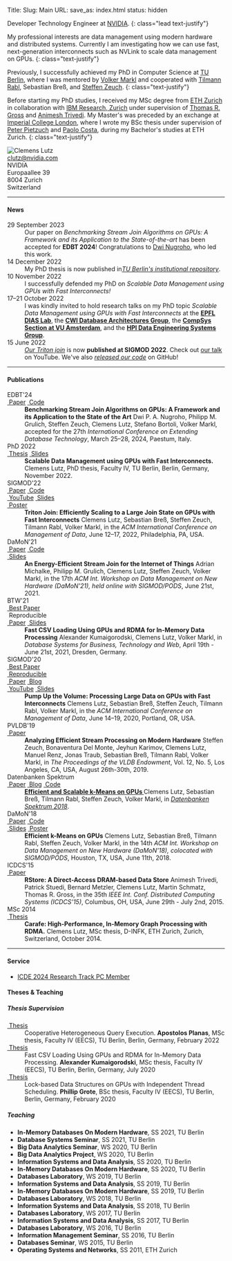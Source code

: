 Title:
Slug: Main
URL:
save_as: index.html
status: hidden

<div markdown=1 class="row">
<div class="col-xs-12 col-sm-12 col-md-8">

Developer Technology Engineer at [NVIDIA](https://www.nvidia.com).
{: class="lead text-justify"}

My professional interests are data management using modern hardware and distributed systems.
Currently I am investigating how we can use fast, next-generation interconnects such as NVLink to scale data management on GPUs.
{: class="text-justify"}

Previously, I successfully achieved my PhD in Computer Science at [TU Berlin](https://www.tu.berlin), where I was
mentored by
[Volker Markl](https://www.tu.berlin/dima/ueber-uns/prof-dr-volker-markl)
and cooperated with
[Tilmann Rabl](https://hpi.de/rabl/team/prof-dr-tilmann-rabl.html),
Sebastian Breß, and
[Steffen Zeuch](https://www.user.tu-berlin.de/zeuchste/).
{: class="text-justify"}

Before starting my PhD studies,
I received my MSc degree from
[ETH Zurich](https://ethz.ch/en.html)
in collaboration with
[IBM Research, Zurich](https://www.zurich.ibm.com)
under supervision of
[Thomas R. Gross](https://www.lst.inf.ethz.ch/people/personal-pages/trg.html)
and
[Animesh Trivedi](https://animeshtrivedi.github.io).
My Master's was preceded by an exchange at
[Imperial College London](https://www.imperial.ac.uk),
where I wrote my BSc thesis under supervision of
[Peter Pietzuch](https://www.doc.ic.ac.uk/~prp)
and
[Paolo Costa](https://www.microsoft.com/en-us/research/people/pcosta),
during my Bachelor's studies at ETH Zurich.
{: class="text-justify"}

</div>
<div class="col-xs-4 col-sm-6 col-md-3">
<img alt="Clemens Lutz" src="{static}/images/clemens_image.jpg" {: class="img-thumbnail center-block"}>
</div>
<div class="col-xs-8 col-sm-6 col-md-4">
<div class="row">
<div class="col-xs-2 text-center col-minimize">
<abbr title="E-mail">
<i class="fa fa-envelope"></i>
</abbr>
</div>
<div class="col-xs-10">
<a href="mailto:clutz@nvidia.com">clutz@nvidia.com</a>
</div>
</div>
<div class="row">
<div class="col-xs-2 col-minimize">
<abbr title="Address">
<i class="fa fa-map-marker"></i>
</abbr>
</div>
<div class="col-xs-10">
NVIDIA<br />
Europaallee 39<br />
8004 Zurich<br />
Switzerland
</div>
</div>
</div>
</div>
<div markdown=1 class="row">
<div class="col-sm-12">

***
#### News

<dl markdown=1 class="dl-horizontal">

<dt>
29 September 2023
</dt>
<dd>
Our paper on <em>Benchmarking Stream Join Algorithms on GPUs: A Framework and
its Application to the State-of-the-art</em> has been accepted for <strong>EDBT
2024</strong>! Congratulations to <a href="https://dpanugroho.github.io">Dwi
Nugroho</a>, who led this work.
</dd>

<dt>
14 December 2022
</dt>
<dd>
My PhD thesis is now published in<a
href="https://depositonce.tu-berlin.de/items/a5918658-8f85-4bb5-9668-cb043526b76a"><em>TU
Berlin's institutional repository</em></a>.
</dd>

<dt>
10 November 2022
</dt>
<dd>
I successfully defended my PhD on <em>Scalable Data Management using GPUs with
Fast Interconnects!</em>
</dd>

<dt>
17&ndash;21 October 2022
</dt>
<dd>
I was kindly invited to hold research talks on my PhD topic <em>Scalable Data
Management using GPUs with Fast Interconnects</em> at the <a
href="https://www.epfl.ch/labs/dias"><strong>EPFL DIAS Lab</strong></a>, the <a
href="https://www.cwi.nl/research/groups/database-architectures"><strong>CWI
Database Architectures Group</strong></a>, the <a
href="https://www.vucompsys.net"><strong>CompSys Section at VU
Amsterdam</strong></a>, and the <a
href="https://hpi.de/rabl/home.html"><strong>HPI Data Engineering Systems
Group</strong></a>.
</dd>

<dt>
15 June 2022
</dt>
<dd>
<a href="https://doi.org/10.1145/3514221.3517911"><em>Our Triton join</em></a>
is now <strong>published at SIGMOD 2022</strong>. Check out <a
href="https://youtu.be/sOxvjcRE3OY">our talk</em></a> on YouTube. We've also <a
href="https://github.com/TU-Berlin-DIMA/fast-interconnects"><em>released our
code</em></a> on GitHub!
</dd>

</dl>

***
#### Publications

<dl markdown=1 class="dl-horizontal">

<dt>
<span class="label label-primary">EDBT'24</span><br class="hidden-xs" />
<a class="label label-default" href="pdfs/edbt_2024_benchmarking_stream_join_algorithms_on_gpus.pdf"><i class="fa fa-file-pdf-o"></i>&nbsp;Paper</a>
<a class="label label-default" href="https://github.com/TU-Berlin-DIMA/gpu-stream-join-benchmark"><i class="fa fa-github"></i>&nbsp;Code</a>
</dt>
<dd>
<strong>Benchmarking Stream Join Algorithms on GPUs: A Framework and its Application to the State of the Art</strong>
Dwi P. A. Nugroho, Philipp M. Grulich, Steffen Zeuch, Clemens Lutz, Stefano Bortoli, Volker Markl, accepted for the
27th <em>International Conference on Extending Database Technology</em>, March 25–28, 2024, Paestum, Italy.
</dd>

<dt>
<span class="label label-primary">PhD 2022</span><br class="hidden-xs" />
<a class="label label-default" href="pdfs/phd_thesis_clemens_lutz.pdf"><i class="fa fa-file-pdf-o"></i>&nbsp;Thesis</a>
<a class="label label-default" href="pdfs/phd_defense_clemens_lutz.pdf"><i class="fa fa-file-powerpoint-o"></i>&nbsp;Slides</a>
</dt>
<dd>
<strong>Scalable Data Management using GPUs with Fast Interconnects.</strong>
Clemens Lutz, PhD thesis, Faculty IV, TU Berlin, Berlin, Germany, November 2022.
</dd>

<dt>
<span class="label label-primary">SIGMOD'22</span><br class="hidden-xs" />
<a class="label label-default" href="pdfs/sigmod_2022_efficiently_scaling_to_a_large_join_state_on_gpus_with_fast_interconnects.pdf"><i class="fa fa-file-pdf-o"></i>&nbsp;Paper</a>
<a class="label label-default" href="https://github.com/TU-Berlin-DIMA/fast-interconnects"><i class="fa fa-github"></i>&nbsp;Code</a>
<br class="hidden-xs" />
<a class="label label-default" href="https://youtu.be/sOxvjcRE3OY"><i class="fa fa-youtube-play"></i>&nbsp;YouTube</a>
<a class="label label-default" href="pdfs/sigmod_2022_efficiently_scaling_to_a_large_join_state_on_gpus_with_fast_interconnects_slides.pdf"><i class="fa fa-file-powerpoint-o"></i>&nbsp;Slides</a>
<br class="hidden-xs" />
<a class="label label-default" href="pdfs/sigmod_2022_efficiently_scaling_to_a_large_join_state_on_gpus_with_fast_interconnects_poster.pdf"><i class="fa fa-comments"></i>&nbsp;Poster</a>
</dt>
<dd>
<strong>Triton Join: Efficiently Scaling to a Large Join State on GPUs with Fast Interconnects</strong>
Clemens Lutz, Sebastian Breß, Steffen Zeuch, Tilmann Rabl, Volker Markl, in the
<em>ACM International Conference on Management of Data</em>, June 12–17, 2022, Philadelphia, PA, USA.
</dd>

<dt>
<span class="label label-primary">DaMoN'21</span><br class="hidden-xs" />
<a class="label label-default" href="pdfs/damon_2021_energy_efficient_stream_join.pdf"><i class="fa fa-file-pdf-o"></i>&nbsp;Paper</a>
<a class="label label-default" href="https://github.com/TU-Berlin-DIMA/ecoJoin"><i class="fa fa-github"></i>&nbsp;Code</a>
<br class="hidden-xs" />
<a class="label label-default" href="pdfs/damon_2021_energy_efficient_stream_join_slides.pdf"><i class="fa fa-file-powerpoint-o"></i>&nbsp;Slides</a>
</dt>
<dd>
<strong>An Energy-Efficient Stream Join for the Internet of Things</strong>
Adrian Michalke, Philipp M. Grulich, Clemens Lutz, Steffen Zeuch, Volker Markl, in the 17th <em>ACM Int. Workshop on Data Management on New Hardware (DaMoN'21), held online with SIGMOD/PODS</em>, June 21st, 2021.
</dd>

<dt>
<span class="label label-primary">BTW'21</span><br class="hidden-xs" />
<a class="label label-warning" href="https://fb-dbis.gi.de/auszeichnungen/btw-best-paper-awards"><i class="fa fa-trophy"></i>&nbsp;Best Paper</a>
<br class="hidden-xs" />
<span class="label label-warning"><i class="fa fa-trophy"></i>&nbsp;Reproducible</span>
<br class="hidden-xs" />
<a class="label label-default" href="pdfs/btw_2021_fast_csv_loading_using_gpus.pdf"><i class="fa fa-file-pdf-o"></i>&nbsp;Paper</a>
<a class="label label-default" href="pdfs/btw_2021_fast_csv_loading_using_gpus_slides.pdf"><i class="fa fa-file-powerpoint-o"></i>&nbsp;Slides</a>
</dt>
<dd>
<strong>Fast CSV Loading Using GPUs and RDMA for In-Memory Data Processing</strong>
Alexander Kumaigorodski, Clemens Lutz, Volker Markl, in
<em>Database Systems for Business, Technology and Web</em>, April 19th - June 21st, 2021, Dresden, Germany.
</dd>

<dt>
<span class="label label-primary">SIGMOD'20</span><br class="hidden-xs" />
<a class="label label-warning" href="https://sigmod2020.org/sigmod_awards.shtml"><i class="fa fa-trophy"></i>&nbsp;Best Paper</a>
<br class="hidden-xs" />
<a class="label label-warning" href="https://dl.acm.org/doi/10.1145/3318464.3389705"><i class="fa fa-trophy"></i>&nbsp;Reproducible</a>
<br class="hidden-xs" />
<a class="label label-default" href="pdfs/sigmod_2020_processing_large_data_on_gpus_with_fast_interconnects.pdf"><i class="fa fa-file-pdf-o"></i>&nbsp;Paper</a>
<a class="label label-default" href="{filename}/20200507_fast_interconnects/fast_interconnects.md"><i class="fa fa-pencil"></i>&nbsp;Blog</a>
<br class="hidden-xs" />
<a class="label label-default" href="https://youtu.be/HAFBkNLGOhI"><i class="fa fa-youtube-play"></i>&nbsp;YouTube</a>
<a class="label label-default" href="pdfs/sigmod_2020_processing_large_data_on_gpus_with_fast_interconnects_slides.pdf"><i class="fa fa-file-powerpoint-o"></i>&nbsp;Slides</a>
</dt>
<dd>
<strong>Pump Up the Volume: Processing Large Data on GPUs with Fast Interconnects</strong>
Clemens Lutz, Sebastian Breß, Steffen Zeuch, Tilmann Rabl, Volker Markl, in the
<em>ACM International Conference on Management of Data</em>, June 14–19, 2020, Portland, OR, USA.
</dd>

<dt>
<span class="label label-primary">PVLDB'19</span><br class="hidden-xs" />
<a class="label label-default" href="pdfs/pvldb_2019_analyzing_efficient_stream_processing.pdf"><i class="fa fa-file-pdf-o"></i>&nbsp;Paper</a>
</dt>
<dd>
<strong>Analyzing Efficient Stream Processing on Modern Hardware</strong>
Steffen Zeuch, Bonaventura Del Monte, Jeyhun Karimov, Clemens Lutz, Manuel Renz, Jonas Traub, Sebastian Breß, Tilmann Rabl, Volker Markl, in
<em>The Proceedings of the VLDB Endowment</em>, Vol. 12, No. 5, Los Angeles, CA, USA, August 26th-30th, 2019.
</dd>

<dt>
<span class="label label-primary">Datenbanken Spektrum</span><br class="hidden-xs" />
<a class="label label-default" href="pdfs/datenbanken_spektrum_2018_efficient_and_scalable_kmeans_on_gpus_accepted_manuscript.pdf"><i class="fa fa-file-pdf-o"></i>&nbsp;Paper</a>
<a class="label label-default" href="https://web.archive.org/web/20201229210251/https://e2data.eu/blog/showcasing-the-potential-of-gpu-acceleration-in-data-analytics"><i class="fa fa-pencil"></i>&nbsp;Blog</a>
<a class="label label-default" href="https://github.com/TU-Berlin-DIMA/CL-kmeans"><i class="fa fa-github"></i>&nbsp;Code</a>
</dt>
<dd>
<strong>
<a href="#" data-toggle="tooltip" title="This is a post-peer-review, pre-copyedit version of an article published in Datenbanken Spektrum. The final authenticated version is available online at: https://doi.org/10.1007/s13222-018-0293-x">
Efficient and Scalable k-Means on GPUs
</a>
</strong>
Clemens Lutz, Sebastian Breß, Tilmann Rabl, Steffen Zeuch, Volker Markl, in <a href="https://doi.org/10.1007/s13222-018-0293-x"><em>Datenbanken Spektrum 2018</em></a>.
</dd>

<dt>
<span class="label label-primary">DaMoN'18</span><br class="hidden-xs" />
<a class="label label-default" href="pdfs/damon_2018_efficient_k-means_on_gpus.pdf"><i class="fa fa-file-pdf-o"></i>&nbsp;Paper</a>
<a class="label label-default" href="https://github.com/TU-Berlin-DIMA/CL-kmeans"><i class="fa fa-github"></i>&nbsp;Code</a>
<br class="hidden-xs" />
<a class="label label-default" href="pdfs/damon_2018_efficient_k-means_on_gpus_slides.pdf"><i class="fa fa-file-powerpoint-o"></i>&nbsp;Slides</a>
<a class="label label-default" href="pdfs/damon_2018_efficient_k-means_on_gpus_poster.pdf"><i class="fa fa-comments"></i>&nbsp;Poster</a>
</dt>
<dd>
<strong>Efficient k-Means on GPUs</strong>
Clemens Lutz, Sebastian Breß, Tilmann Rabl, Steffen Zeuch, Volker Markl, in the 14th <em>ACM Int. Workshop on Data Management on New Hardware (DaMoN'18), colocated with SIGMOD/PODS</em>, Houston, TX, USA, June 11th, 2018.
</dd>

<dt>
<span class="label label-primary">ICDCS'15</span><br class="hidden-xs" />
<a class="label label-default" href="http://ieeexplore.ieee.org/xpl/articleDetails.jsp?arnumber=7164952"><i class="fa fa-external-link"></i>&nbsp;Paper</a>
</dt>
<dd>
<strong>RStore: A Direct-Access DRAM-based Data Store</strong>
Animesh Trivedi, Patrick Stuedi, Bernard Metzler, Clemens Lutz, Martin Schmatz, Thomas R. Gross, in the 35th <em>IEEE Int. Conf. Distributed Computing Systems (ICDCS'15)</em>, Columbus, OH, USA, June 29th - July 2nd, 2015.
</dd>

<dt>
<span class="label label-primary">MSc 2014</span><br class="hidden-xs" />
<a class="label label-default" href="pdfs/msc_thesis_clemens_lutz.pdf"><i class="fa fa-file-pdf-o"></i>&nbsp;Thesis</a>
</dt>
<dd>
<strong>Carafe: High-Performance, In-Memory Graph Processing with RDMA.</strong>
Clemens Lutz, MSc thesis, D-INFK, ETH Zurich, Zurich, Switzerland, October 2014.
</dd>
</dl>

***
#### Service

- [ICDE 2024 Research Track PC Member](https://icde2024.github.io/CFP_research.html)

#### Theses & Teaching

##### Thesis Supervision

<dl markdown=1 class="dl-horizontal">

<dt>
<a class="label label-default" href="pdfs/msc_thesis_apostolos_planas.pdf"><i class="fa fa-file-pdf-o"></i>&nbsp;Thesis</a>
</dt>
<dd>
Cooperative Heterogeneous Query Execution.
<strong>Apostolos Planas</strong>, MSc thesis, Faculty IV (EECS), TU Berlin, Berlin, Germany, February 2022
</dd>

<dt>
<a class="label label-default" href="pdfs/msc_thesis_alexander_kumaigorodski.pdf"><i class="fa fa-file-pdf-o"></i>&nbsp;Thesis</a>
</dt>
<dd>
Fast CSV Loading Using GPUs and RDMA for In-Memory Data Processing.
<strong>Alexander Kumaigorodski</strong>, MSc thesis, Faculty IV (EECS), TU Berlin, Berlin, Germany, July 2020
</dd>

<dt>
<a class="label label-default" href="pdfs/bsc_thesis_phillip_grote.pdf"><i class="fa fa-file-pdf-o"></i>&nbsp;Thesis</a>
</dt>
<dd>
Lock-based Data Structures on GPUs with Independent Thread Scheduling.
<strong>Phillip Grote</strong>, BSc thesis, Faculty IV (EECS), TU Berlin, Berlin, Germany, February 2020
</dd>

</dl>

##### Teaching

- **In-Memory Databases On Modern Hardware**, SS 2021, TU Berlin
- **Database Systems Seminar**, SS 2021, TU Berlin
- **Big Data Analytics Seminar**, WS 2020, TU Berlin
- **Big Data Analytics Project**, WS 2020, TU Berlin
- **Information Systems and Data Analysis**, SS 2020, TU Berlin
- **In-Memory Databases On Modern Hardware**, SS 2020, TU Berlin
- **Databases Laboratory**, WS 2019, TU Berlin
- **Information Systems and Data Analysis**, SS 2019, TU Berlin
- **In-Memory Databases On Modern Hardware**, SS 2019, TU Berlin
- **Databases Laboratory**, WS 2018, TU Berlin
- **Information Systems and Data Analysis**, SS 2018, TU Berlin
- **Databases Laboratory**, WS 2017, TU Berlin
- **Information Systems and Data Analysis**, SS 2017, TU Berlin
- **Databases Laboratory**, WS 2016, TU Berlin
- **Information Management Seminar**, SS 2016, TU Berlin
- **Databases Seminar**, WS 2015, TU Berlin
- **Operating Systems and Networks**, SS 2011, ETH Zurich

</div>
</div>

